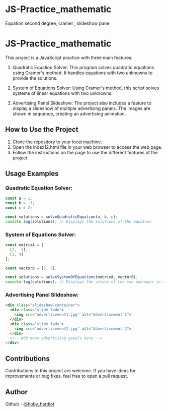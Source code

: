 # JS-Practice_mathematic
Equation second degree, cramer , slideshow pane


# JS-Practice_mathematic

This project is a JavaScript practice with three main features:

1. Quadratic Equation Solver: This program solves quadratic equations using Cramer's method. It handles equations with two unknowns to provide the solutions.

2. System of Equations Solver: Using Cramer's method, this script solves systems of linear equations with two unknowns.

3. Advertising Panel Slideshow: The project also includes a feature to display a slideshow of multiple advertising panels. The images are shown in sequence, creating an advertising animation.

## How to Use the Project

1. Clone the repository to your local machine.
2. Open the index12.html file in your web browser to access the web page.
3. Follow the instructions on the page to use the different features of the project.

## Usage Examples

### Quadratic Equation Solver:

```javascript
const a = 1;
const b = -3;
const c = 2;

const solutions = solveQuadraticEquation(a, b, c);
console.log(solutions); // Displays the solutions of the equation
```


### System of Equations Solver:
```javascript
const matrixA = [
  [2, -1],
  [3, 4]
];

const vectorB = [5, 7];

const solutions = solveSystemOfEquations(matrixA, vectorB);
console.log(solutions); // Displays the values of the two unknowns in the system

```

### Advertising Panel Slideshow:

```html
<div class="slideshow-container">
  <div class="slide fade">
    <img src="advertisement1.jpg" alt="Advertisement 1">
  </div>
  <div class="slide fade">
    <img src="advertisement2.jpg" alt="Advertisement 2">
  </div>
  <!-- Add more advertising panels here -->
</div>
```

## Contributions
Contributions to this project are welcome. If you have ideas for improvements or bug fixes, feel free to open a pull request.


## Author
Github - [@hoby_hardiot](https://www.github.com/hxbx47)
